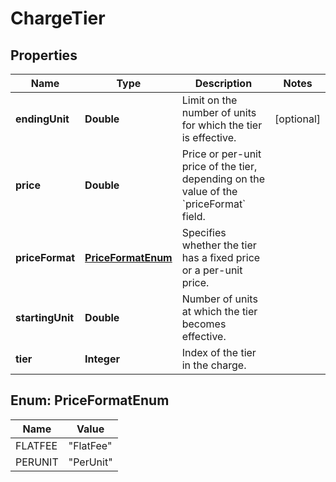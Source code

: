

# ChargeTier


## Properties

| Name | Type | Description | Notes |
|------------ | ------------- | ------------- | -------------|
|**endingUnit** | **Double** | Limit on the number of units for which the tier is effective.  |  [optional] |
|**price** | **Double** | Price or per-unit price of the tier, depending on the value of the &#x60;priceFormat&#x60; field.  |  |
|**priceFormat** | [**PriceFormatEnum**](#PriceFormatEnum) | Specifies whether the tier has a fixed price or a per-unit price.  |  |
|**startingUnit** | **Double** | Number of units at which the tier becomes effective.  |  |
|**tier** | **Integer** | Index of the tier in the charge.  |  |



## Enum: PriceFormatEnum

| Name | Value |
|---- | -----|
| FLATFEE | &quot;FlatFee&quot; |
| PERUNIT | &quot;PerUnit&quot; |



